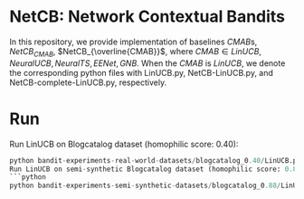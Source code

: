 # NetCB: Network Contextual Bandits
In this repository, we provide implementation of baselines $CMAB$s, $NetCB_{CMAB}$, $NetCB_{\overline{CMAB}}$, where $CMAB \in {LinUCB, NeuralUCB, NeuralTS, EENet, GNB}$. When the $CMAB$ is $LinUCB$, we denote the corresponding python files with LinUCB.py, NetCB-LinUCB.py, and NetCB-complete-LinUCB.py, respectively. 
# Run
Run LinUCB on Blogcatalog dataset (homophilic score: 0.40):
```python
python bandit-experiments-real-world-datasets/blogcatalog_0.40/LinUCB.py
Run LinUCB on semi-synthetic Blogcatalog dataset (homophilic score: 0.88):
```python
python bandit-experiments-semi-synthetic-datasets/blogcatalog_0.88/LinUCB.py
